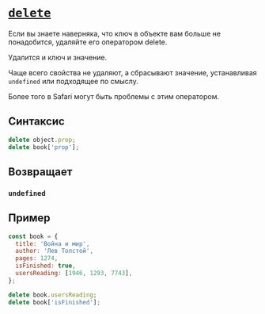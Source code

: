 # [`delete`](../index.md)

Если вы знаете наверняка, что ключ в объекте вам больше не понадобится, удаляйте его оператором delete.

Удалится и ключ и значение.

Чаще всего свойства не удаляют, а сбрасывают значение, устанавливая `undefined` или подходящее по смыслу.

Более того в Safari могут быть проблемы с этим оператором.

## Синтаксис

```js
delete object.prop;
delete book['prop'];
```

## Возвращает

### `undefined`

## Пример

```js
const book = {
  title: 'Война и мир',
  author: 'Лев Толстой',
  pages: 1274,
  isFinished: true,
  usersReading: [1946, 1293, 7743],
};

delete book.usersReading;
delete book['isFinished'];
```
